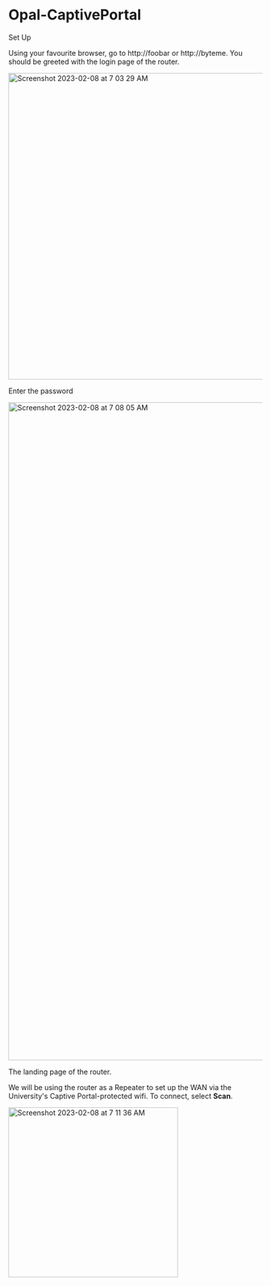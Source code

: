 # Opal-CaptivePortal

Set Up

Using your favourite browser, go to http://foobar or http://byteme. You should be greeted with the login page of the router.

<img width="606" alt="Screenshot 2023-02-08 at 7 03 29 AM" src="https://user-images.githubusercontent.com/30426256/217387082-7f6e884e-6109-4fe2-82da-f65b9396c02b.png">

Enter the password

<img width="1301" alt="Screenshot 2023-02-08 at 7 08 05 AM" src="https://user-images.githubusercontent.com/30426256/217387541-15965961-1af9-456c-b02f-8fa42bfb9600.png">

The landing page of the router.

We will be using the router as a Repeater to set up the WAN via the University's Captive Portal-protected wifi. To connect, select <b>Scan</b>.

<img width="336" alt="Screenshot 2023-02-08 at 7 11 36 AM" src="https://user-images.githubusercontent.com/30426256/217388156-d4ec9415-ffee-4f8a-8c44-e8c9ec3e244b.png">
